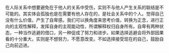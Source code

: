 ​	在人际关系中想要避免在于他人的关系中受伤，实则不与他人产生关系的联结是不可能的。其实体会孤独也是在需要有他人存在的，是社会关系中的个人。
​	觉得自己没有什么价值，产生了自卑感。我们可以换角度来思考价值，转换为正念，进行正向的主观性解释，发挥自身的主观能动性，所谓解释权归自身所有。
​	自卑有两种状态，一种当作逃避的借口，另一种促成了努力和进步。如果选择逃避会将外部因果看的十分重大，实则是不想努力，不愿意改变。不如选择接受现在的自己，鼓励自己向前迈进。
